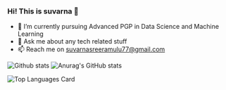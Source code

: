 ### Hi! This is suvarna 👋

- 🌱 I’m currently pursuing Advanced PGP in Data Science and Machine Learning
- 💬 Ask me about any tech related stuff
- 📫 Reach me on suvarnasreeramulu77@gmail.com



![Github stats](https://github-readme-stats.vercel.app/api?username=Suvarna1srinivaS&theme=highcontrast&show_icons=true&count_private=true)
![Anurag's GitHub stats](https://github-readme-stats.vercel.app/api?username=Suvarna1srinivaS&show_icons=true&bg_color=00000000)


![Top Languages Card](https://github-readme-stats.vercel.app/api/top-langs/?username=Suvarna1srinivaS)

